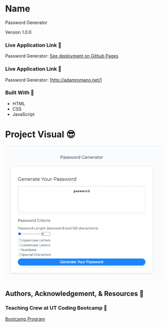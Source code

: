 # Name
Password Generator

Version 1.0.0

### Live Application Link 👀
Password Generator: [See deployment on Github Pages](https://adamromano89.github.io/Password-Generator/)

### Live Application Link 👀
Password Generator: [http://adamromano.net/]
### Built With 🧰
- HTML 
- CSS
- JavaScript

# Project Visual :sunglasses:
![Project-Picture](assets/images/project.png)

## Authors, Acknowledgement, & Resources 🤝

### Teaching Crew at UT Coding Bootcamp 🎉
[Bootcamp Program](https://techbootcamps.utexas.edu/coding/)